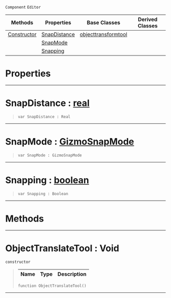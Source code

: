  `Component` `Editor`



|Methods|Properties|Base Classes|Derived Classes|
|---|---|---|---|
|[ Constructor](objecttranslatetool.md#objecttranslatetool-void)|[ SnapDistance](objecttranslatetool.md#snapdistance-zilch-engine)|[objecttransformtool](objecttransformtool.md)| |
| |[ SnapMode](objecttranslatetool.md#snapmode-zilch-engine-doc)| | |
| |[ Snapping](objecttranslatetool.md#snapping-zilch-engine-doc)| | |


 #  Properties


---  
 #  SnapDistance : [real](../nada_base_types/real.md)

> 
> ``` lang=cpp, name=Nada
> var SnapDistance : Real


---  
 #  SnapMode : [GizmoSnapMode](../enum_reference.md#gizmosnapmode)

> 
> ``` lang=cpp, name=Nada
> var SnapMode : GizmoSnapMode


---  
 #  Snapping : [boolean](../nada_base_types/boolean.md)

> 
> ``` lang=cpp, name=Nada
> var Snapping : Boolean


---  
 #  Methods


---  
 #  ObjectTranslateTool : Void

 `constructor`

> 
> |Name|Type|Description|
> |---|---|---|
> ``` lang=cpp, name=Nada
> function ObjectTranslateTool()
> ``` 


---  
 

 